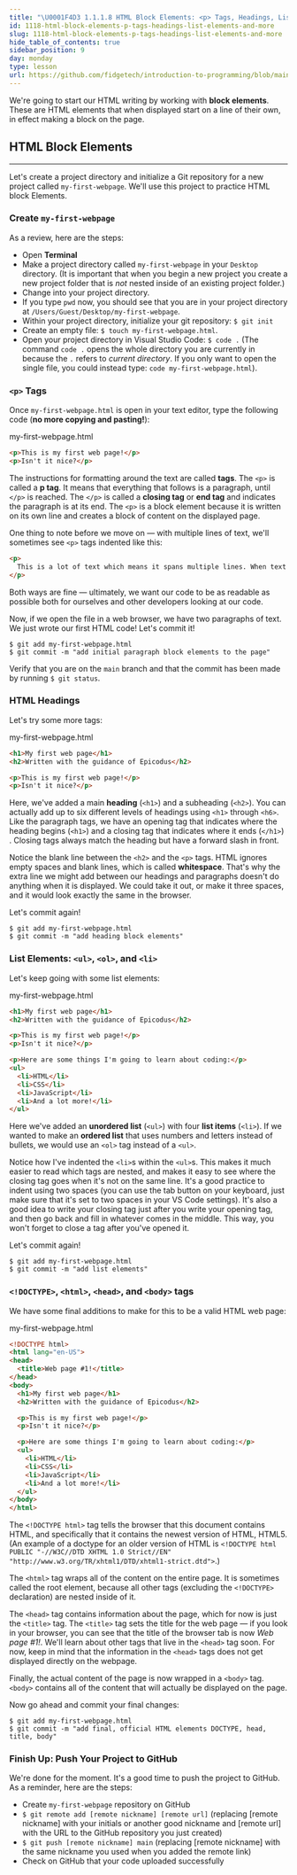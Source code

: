 ```yaml
---
title: "\U0001F4D3 1.1.1.8 HTML Block Elements: <p> Tags, Headings, List Elements, and More"
id: 1118-html-block-elements-p-tags-headings-list-elements-and-more
slug: 1118-html-block-elements-p-tags-headings-list-elements-and-more
hide_table_of_contents: true
sidebar_position: 9
day: monday
type: lesson
url: https://github.com/fidgetech/introduction-to-programming/blob/main/1j_html_block_elements.md
---
```


We're going to start our HTML writing by working with **block elements**.  These are HTML elements that when displayed start on a line of their own, in effect making a block on the page.

## HTML Block Elements

---

Let's create a project directory and initialize a Git repository for a new project called `my-first-webpage`. We'll use this project to practice HTML block Elements.

### Create `my-first-webpage`

As a review, here are the steps:

* Open **Terminal**
* Make a project directory called `my-first-webpage` in your `Desktop` directory. (It is important that when you begin a new project you create a new project folder that is _not_ nested inside of an existing project folder.)
* Change into your project directory.
* If you type `pwd` now, you should see that you are in your project directory at `/Users/Guest/Desktop/my-first-webpage`.
* Within your project directory, initialize your git repository: `$ git init`
* Create an empty file: `$ touch my-first-webpage.html`.
* Open your project directory in Visual Studio Code: `$ code .` (The command `code .` opens the whole directory you are currently in because the `.` refers to _current directory_. If you only want to open the single file, you could instead type: `code my-first-webpage.html`).

### `<p>` Tags

Once `my-first-webpage.html` is open in your text editor, type the following code (**no more copying and pasting!**):

<div class='filename'>my-first-webpage.html</div>

```html
<p>This is my first web page!</p>
<p>Isn't it nice?</p>
```

The instructions for formatting around the text are called **tags**.  The `<p>` is called a **p tag**. It means that everything that follows is a paragraph, until `</p>` is reached. The `</p>` is called a **closing tag** or **end tag** and indicates the paragraph is at its end.  The `<p>` is a block element because it is written on its own line and creates a block of content on the displayed page.

One thing to note before we move on — with multiple lines of text, we'll sometimes see `<p>` tags indented like this:

```html
<p>
  This is a lot of text which means it spans multiple lines. When text spans multiple lines like this, it's much easier to read our code if we indent the multiple lines of text within our paragraph tags. In other words, we add a p tag, have a line break and indent, and then add our text. 
</p>
```

Both ways are fine — ultimately, we want our code to be as readable as possible both for ourselves and other developers looking at our code.

Now, if we open the file in a web browser, we have two paragraphs of text. We just wrote our first HTML code!  Let's commit it!

```shell
$ git add my-first-webpage.html
$ git commit -m "add initial paragraph block elements to the page"
```

Verify that you are on the `main` branch and that the commit has been made by running `$ git status`.

### HTML Headings

Let's try some more tags:

<div class='filename'>my-first-webpage.html</div>

```html
<h1>My first web page</h1>
<h2>Written with the guidance of Epicodus</h2>

<p>This is my first web page!</p>
<p>Isn't it nice?</p>
```

Here, we've added a main **heading** (`<h1>`) and a subheading (`<h2>`). You can actually add up to six different levels of headings using `<h1>` through `<h6>`. Like the paragraph tags, we have an opening tag that indicates where the heading begins (`<h1>`)  and a closing tag that indicates where it ends (`</h1>`) . Closing tags always match the heading but have a forward slash in front.

Notice the blank line between the `<h2>` and the `<p>` tags. HTML ignores empty spaces and blank lines, which is called **whitespace**. That's why the extra line we might add between our headings and paragraphs doesn't do anything when it is displayed. We could take it out, or make it three spaces, and it would look exactly the same in the browser.

Let's commit again!  

```shell
$ git add my-first-webpage.html
$ git commit -m "add heading block elements"
```

### List Elements: `<ul>`, `<ol>`, and `<li>`

Let's keep going with some list elements:

<div class='filename'>my-first-webpage.html</div>

```html
<h1>My first web page</h1>
<h2>Written with the guidance of Epicodus</h2>

<p>This is my first web page!</p>
<p>Isn't it nice?</p>

<p>Here are some things I'm going to learn about coding:</p>
<ul>
  <li>HTML</li>
  <li>CSS</li>
  <li>JavaScript</li>
  <li>And a lot more!</li>
</ul>
```

Here we've added an **unordered list** (`<ul>`) with four **list items** (`<li>`). If we wanted to make an **ordered list** that uses numbers and letters instead of bullets, we would use an `<ol>` tag instead of a `<ul>`.

Notice how I've indented the `<li>`s within the `<ul>`s. This makes it much easier to read which tags are nested, and makes it easy to see where the closing tag goes when it's not on the same line. It's a good practice to indent using two spaces (you can use the tab button on your keyboard, just make sure that it's set to two spaces in your VS Code settings). It's also a good idea to write your closing tag just after you write your opening tag, and then go back and fill in whatever comes in the middle. This way, you won't forget to close a tag after you've opened it.

Let's commit again!  

```shell
$ git add my-first-webpage.html
$ git commit -m "add list elements"
```

### `<!DOCTYPE>`, `<html>`, `<head>`, and `<body>` tags 

We have some final additions to make for this to be a valid HTML web page:

<div class='filename'>my-first-webpage.html</div>

```html
<!DOCTYPE html>
<html lang="en-US">
<head>
  <title>Web page #1!</title>
</head>
<body>
  <h1>My first web page</h1>
  <h2>Written with the guidance of Epicodus</h2>

  <p>This is my first web page!</p>
  <p>Isn't it nice?</p>

  <p>Here are some things I'm going to learn about coding:</p>
  <ul>
    <li>HTML</li>
    <li>CSS</li>
    <li>JavaScript</li>
    <li>And a lot more!</li>
  </ul>
</body>
</html>
```

The `<!DOCTYPE html>` tag tells the browser that this document contains HTML, and specifically that it contains the newest version of HTML, HTML5. (An example of a doctype for an older version of HTML is `<!DOCTYPE html PUBLIC "-//W3C//DTD XHTML 1.0 Strict//EN" "http://www.w3.org/TR/xhtml1/DTD/xhtml1-strict.dtd">`.)

The `<html>` tag wraps all of the content on the entire page. It is sometimes called the root element, because all other tags (excluding the `<!DOCTYPE>` declaration) are nested inside of it.

The `<head>` tag contains information about the page, which for now is just the `<title>` tag. The `<title>` tag sets the title for the web page — if you look in your browser, you can see that the title of the browser tab is now *Web page #1!*. We'll learn about other tags that live in the `<head>` tag soon. For now, keep in mind that the information in the `<head>` tags does not get displayed directly on the webpage. 

Finally, the actual content of the page is now wrapped in a `<body>` tag. `<body>` contains all of the content that will actually be displayed on the page.

Now go ahead and commit your final changes:

```shell
$ git add my-first-webpage.html
$ git commit -m "add final, official HTML elements DOCTYPE, head, title, body"
```

### Finish Up: Push Your Project to GitHub

We're done for the moment. It's a good time to push the project to GitHub.  As a reminder, here are the steps:

* Create `my-first-webpage` repository on GitHub
* `$ git remote add [remote nickname] [remote url]` (replacing [remote nickname] with your initials or another good nickname and [remote url] with the URL to the GitHub repository you just created)
* `$ git push [remote nickname] main` (replacing [remote nickname] with the same nickname you used when you added the remote link)
* Check on GitHub that your code uploaded successfully
